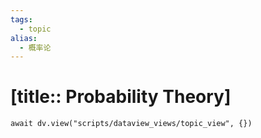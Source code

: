 ```yaml
---
tags:
  - topic
alias:
  - 概率论
---
```


# [title:: Probability Theory]

```dataviewjs
await dv.view("scripts/dataview_views/topic_view", {})
```

